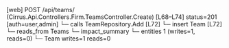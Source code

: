 [web] POST /api/teams/  (Cirrus.Api.Controllers.Firm.TeamsController.Create)  [L68–L74] status=201 [auth=user,admin]
  └─ calls TeamRepository.Add [L72]
  └─ insert Team [L72]
    └─ reads_from Teams
  └─ impact_summary
    └─ entities 1 (writes=1, reads=0)
      └─ Team writes=1 reads=0

